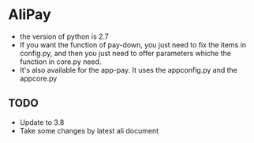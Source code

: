 AliPay
========

- the version of python is 2.7
- If you want the function of pay-down, you just need to fix the items in config.py, and then you just need to offer parameters whiche the function in core.py need.
- It's also available for the app-pay. It uses the appconfig.py and the appcore.py


## TODO
- Update to 3.8
- Take some changes by latest ali document

